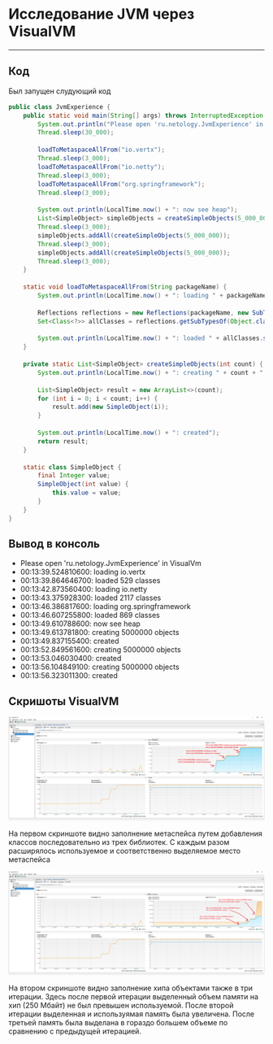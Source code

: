 # Исследование JVM через VisualVM
---
## Код

Был запущен слудующий код

```java
public class JvmExperience {
    public static void main(String[] args) throws InterruptedException {
        System.out.println("Please open 'ru.netology.JvmExperience' in VisualVm");
        Thread.sleep(30_000);

        loadToMetaspaceAllFrom("io.vertx");
        Thread.sleep(3_000);
        loadToMetaspaceAllFrom("io.netty");
        Thread.sleep(3_000);
        loadToMetaspaceAllFrom("org.springframework");
        Thread.sleep(3_000);

        System.out.println(LocalTime.now() + ": now see heap");
        List<SimpleObject> simpleObjects = createSimpleObjects(5_000_000);
        Thread.sleep(3_000);
        simpleObjects.addAll(createSimpleObjects(5_000_000));
        Thread.sleep(3_000);
        simpleObjects.addAll(createSimpleObjects(5_000_000));
        Thread.sleep(3_000);
    }

    static void loadToMetaspaceAllFrom(String packageName) {
        System.out.println(LocalTime.now() + ": loading " + packageName);

        Reflections reflections = new Reflections(packageName, new SubTypesScanner(false));
        Set<Class<?>> allClasses = reflections.getSubTypesOf(Object.class);

        System.out.println(LocalTime.now() + ": loaded " + allClasses.size() + " classes");
    }

    private static List<SimpleObject> createSimpleObjects(int count) {
        System.out.println(LocalTime.now() + ": creating " + count + " objects");

        List<SimpleObject> result = new ArrayList<>(count);
        for (int i = 0; i < count; i++) {
            result.add(new SimpleObject(i));
        }

        System.out.println(LocalTime.now() + ": created");
        return result;
    }

    static class SimpleObject {
        final Integer value;
        SimpleObject(int value) {
            this.value = value;
        }
    }
}
```
## Вывод в консоль

- Please open 'ru.netology.JvmExperience' in VisualVm
- 00:13:39.524810600: loading io.vertx
- 00:13:39.864646700: loaded 529 classes
- 00:13:42.873560400: loading io.netty
- 00:13:43.375928300: loaded 2117 classes
- 00:13:46.386817600: loading org.springframework
- 00:13:46.607255800: loaded 869 classes
- 00:13:49.610788600: now see heap
- 00:13:49.613781800: creating 5000000 objects
- 00:13:49.837155400: created
- 00:13:52.849561600: creating 5000000 objects
- 00:13:53.046030400: created
- 00:13:56.104849100: creating 5000000 objects
- 00:13:56.323011300: created

## Скришоты VisualVM

![Metaspace](Metaspace.png)

На первом скриншоте видно заполнение метаспейса путем добавления классов последовательно из трех библиотек. С каждым разом расширялось используемое и соответственно выделяемое место метаспейса

![Heap](Heap.png)

На втором скриншоте видно заполнение хипа объектами также в три итерации. Здесь после первой итерации выделенный объем памяти на хип (250 Мбайт) не был превышен используемой. После второй итерации выделенная и используямая память была увеличена. После третьей память была выделана в гораздо большем объеме по сравнению с предыдущей итерацией.